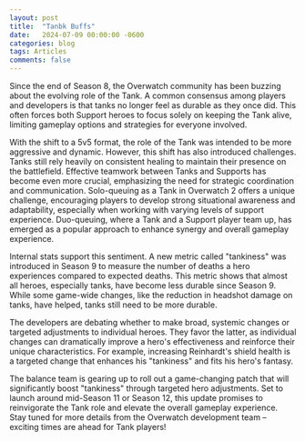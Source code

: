 ```yaml
---
layout: post
title:  "Tanbk Buffs"
date:   2024-07-09 00:00:00 -0600
categories: blog
tags: Articles
comments: false
---
```


Since the end of Season 8, the Overwatch community has been buzzing about the evolving role of the Tank. A common consensus among players and developers is that tanks no longer feel as durable as they once did. This often forces both Support heroes to focus solely on keeping the Tank alive, limiting gameplay options and strategies for everyone involved.

With the shift to a 5v5 format, the role of the Tank was intended to be more aggressive and dynamic. However, this shift has also introduced challenges. Tanks still rely heavily on consistent healing to maintain their presence on the battlefield. Effective teamwork between Tanks and Supports has become even more crucial, emphasizing the need for strategic coordination and communication.  Solo-queuing as a Tank in Overwatch 2 offers a unique challenge, encouraging players to develop strong situational awareness and adaptability, especially when working with varying levels of support experience. Duo-queuing, where a Tank and a Support player team up, has emerged as a popular approach to enhance synergy and overall gameplay experience.

Internal stats support this sentiment. A new metric called "tankiness" was introduced in Season 9 to measure the number of deaths a hero experiences compared to expected deaths. This metric shows that almost all heroes, especially tanks, have become less durable since Season 9. While some game-wide changes, like the reduction in headshot damage on tanks, have helped, tanks still need to be more durable.

The developers are debating whether to make broad, systemic changes or targeted adjustments to individual heroes. They favor the latter, as individual changes can dramatically improve a hero's effectiveness and reinforce their unique characteristics. For example, increasing Reinhardt's shield health is a targeted change that enhances his "tankiness" and fits his hero's fantasy.

The balance team is gearing up to roll out a game-changing patch that will significantly boost "tankiness" through targeted hero adjustments. Set to launch around mid-Season 11 or Season 12, this update promises to reinvigorate the Tank role and elevate the overall gameplay experience. Stay tuned for more details from the Overwatch development team – exciting times are ahead for Tank players!
